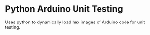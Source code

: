Python Arduino Unit Testing
=========================================================

Uses python to dynamically load hex images of Arduino code for unit testing. 

